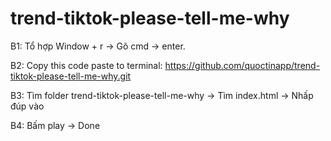 # trend-tiktok-please-tell-me-why
B1: Tổ hợp Window + r -> Gõ cmd -> enter.

B2: Copy this code paste to terminal: https://github.com/quoctinapp/trend-tiktok-please-tell-me-why.git

B3: Tìm folder trend-tiktok-please-tell-me-why -> Tìm index.html -> Nhấp đúp vào

B4: Bấm play -> Done
